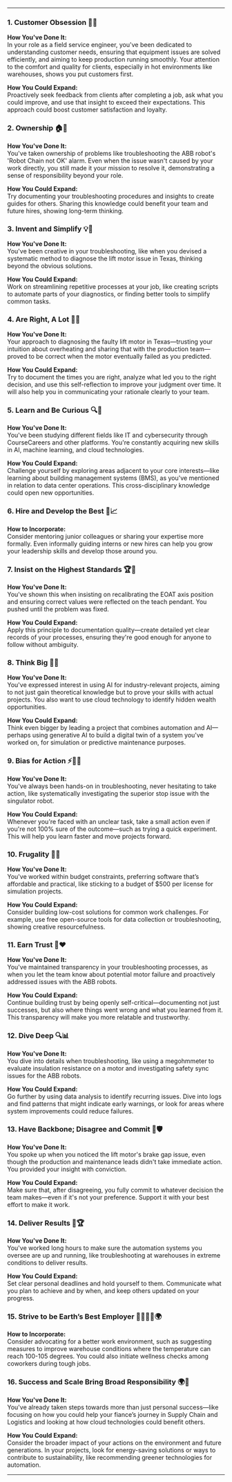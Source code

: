 
---

### **1. Customer Obsession** 🦸‍♂️
**How You've Done It:**  
In your role as a field service engineer, you've been dedicated to understanding customer needs, ensuring that equipment issues are solved efficiently, and aiming to keep production running smoothly. Your attention to the comfort and quality for clients, especially in hot environments like warehouses, shows you put customers first.

**How You Could Expand:**  
Proactively seek feedback from clients after completing a job, ask what you could improve, and use that insight to exceed their expectations. This approach could boost customer satisfaction and loyalty.

### **2. Ownership** 🏠💪
**How You've Done It:**  
You've taken ownership of problems like troubleshooting the ABB robot's 'Robot Chain not OK' alarm. Even when the issue wasn't caused by your work directly, you still made it your mission to resolve it, demonstrating a sense of responsibility beyond your role.

**How You Could Expand:**  
Try documenting your troubleshooting procedures and insights to create guides for others. Sharing this knowledge could benefit your team and future hires, showing long-term thinking.

### **3. Invent and Simplify** 💡🔧
**How You've Done It:**  
You've been creative in your troubleshooting, like when you devised a systematic method to diagnose the lift motor issue in Texas, thinking beyond the obvious solutions.

**How You Could Expand:**  
Work on streamlining repetitive processes at your job, like creating scripts to automate parts of your diagnostics, or finding better tools to simplify common tasks.

### **4. Are Right, A Lot** 🤔✨
**How You've Done It:**  
Your approach to diagnosing the faulty lift motor in Texas—trusting your intuition about overheating and sharing that with the production team—proved to be correct when the motor eventually failed as you predicted.

**How You Could Expand:**  
Try to document the times you are right, analyze what led you to the right decision, and use this self-reflection to improve your judgment over time. It will also help you in communicating your rationale clearly to your team.

### **5. Learn and Be Curious** 🔍🧠
**How You've Done It:**  
You've been studying different fields like IT and cybersecurity through CourseCareers and other platforms. You're constantly acquiring new skills in AI, machine learning, and cloud technologies.

**How You Could Expand:**  
Challenge yourself by exploring areas adjacent to your core interests—like learning about building management systems (BMS), as you've mentioned in relation to data center operations. This cross-disciplinary knowledge could open new opportunities.

### **6. Hire and Develop the Best** 🌟📈
**How to Incorporate:**  
Consider mentoring junior colleagues or sharing your expertise more formally. Even informally guiding interns or new hires can help you grow your leadership skills and develop those around you.

### **7. Insist on the Highest Standards** 🏆🎯
**How You've Done It:**  
You've shown this when insisting on recalibrating the EOAT axis position and ensuring correct values were reflected on the teach pendant. You pushed until the problem was fixed.

**How You Could Expand:**  
Apply this principle to documentation quality—create detailed yet clear records of your processes, ensuring they're good enough for anyone to follow without ambiguity.

### **8. Think Big** 🚀🌌
**How You've Done It:**  
You've expressed interest in using AI for industry-relevant projects, aiming to not just gain theoretical knowledge but to prove your skills with actual projects. You also want to use cloud technology to identify hidden wealth opportunities.

**How You Could Expand:**  
Think even bigger by leading a project that combines automation and AI—perhaps using generative AI to build a digital twin of a system you've worked on, for simulation or predictive maintenance purposes.

### **9. Bias for Action** ⚡🏃‍♂️
**How You've Done It:**  
You've always been hands-on in troubleshooting, never hesitating to take action, like systematically investigating the superior stop issue with the singulator robot.

**How You Could Expand:**  
Whenever you're faced with an unclear task, take a small action even if you're not 100% sure of the outcome—such as trying a quick experiment. This will help you learn faster and move projects forward.

### **10. Frugality** 💸💡
**How You've Done It:**  
You've worked within budget constraints, preferring software that’s affordable and practical, like sticking to a budget of $500 per license for simulation projects.

**How You Could Expand:**  
Consider building low-cost solutions for common work challenges. For example, use free open-source tools for data collection or troubleshooting, showing creative resourcefulness.

### **11. Earn Trust** 🤝❤️
**How You've Done It:**  
You've maintained transparency in your troubleshooting processes, as when you let the team know about potential motor failure and proactively addressed issues with the ABB robots. 

**How You Could Expand:**  
Continue building trust by being openly self-critical—documenting not just successes, but also where things went wrong and what you learned from it. This transparency will make you more relatable and trustworthy.

### **12. Dive Deep** 🔍📊
**How You've Done It:**  
You dive into details when troubleshooting, like using a megohmmeter to evaluate insulation resistance on a motor and investigating safety sync issues for the ABB robots.

**How You Could Expand:**  
Go further by using data analysis to identify recurring issues. Dive into logs and find patterns that might indicate early warnings, or look for areas where system improvements could reduce failures.

### **13. Have Backbone; Disagree and Commit** 💬🛡️
**How You've Done It:**  
You spoke up when you noticed the lift motor's brake gap issue, even though the production and maintenance leads didn't take immediate action. You provided your insight with conviction.

**How You Could Expand:**  
Make sure that, after disagreeing, you fully commit to whatever decision the team makes—even if it's not your preference. Support it with your best effort to make it work.

### **14. Deliver Results** 🚚🏆
**How You've Done It:**  
You've worked long hours to make sure the automation systems you oversee are up and running, like troubleshooting at warehouses in extreme conditions to deliver results.

**How You Could Expand:**  
Set clear personal deadlines and hold yourself to them. Communicate what you plan to achieve and by when, and keep others updated on your progress.

### **15. Strive to be Earth’s Best Employer** 👨‍👩‍👧‍👦🌍
**How to Incorporate:**  
Consider advocating for a better work environment, such as suggesting measures to improve warehouse conditions where the temperature can reach 100-105 degrees. You could also initiate wellness checks among coworkers during tough jobs.

### **16. Success and Scale Bring Broad Responsibility** 🌍🌱
**How You've Done It:**  
You've already taken steps towards more than just personal success—like focusing on how you could help your fiance’s journey in Supply Chain and Logistics and looking at how cloud technologies could benefit others.

**How You Could Expand:**  
Consider the broader impact of your actions on the environment and future generations. In your projects, look for energy-saving solutions or ways to contribute to sustainability, like recommending greener technologies for automation.

---
